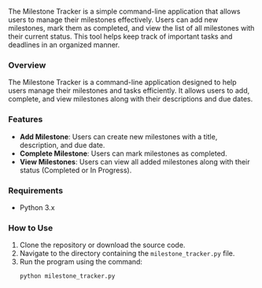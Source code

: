 The Milestone Tracker is a simple command-line application that allows users to manage their milestones effectively. Users can add new milestones, mark them as completed, and view the list of all milestones with their current status. This tool helps keep track of important tasks and deadlines in an organized manner.


### Overview
The Milestone Tracker is a command-line application designed to help users manage their milestones and tasks efficiently. It allows users to add, complete, and view milestones along with their descriptions and due dates.

### Features
- **Add Milestone**: Users can create new milestones with a title, description, and due date.
- **Complete Milestone**: Users can mark milestones as completed.
- **View Milestones**: Users can view all added milestones along with their status (Completed or In Progress).

### Requirements
- Python 3.x

### How to Use
1. Clone the repository or download the source code.
2. Navigate to the directory containing the `milestone_tracker.py` file.
3. Run the program using the command:
   ```bash
   python milestone_tracker.py
